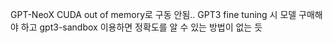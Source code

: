 GPT-NeoX CUDA out of memory로 구동 안됨..
GPT3 fine tuning 시 모델 구매해야 하고 gpt3-sandbox 이용하면 정확도를 알 수 있는 방법이 없는 듯
